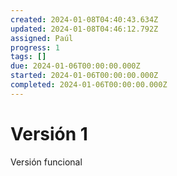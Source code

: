 ```yaml
---
created: 2024-01-08T04:40:43.634Z
updated: 2024-01-08T04:46:12.792Z
assigned: Paúl
progress: 1
tags: []
due: 2024-01-06T00:00:00.000Z
started: 2024-01-06T00:00:00.000Z
completed: 2024-01-06T00:00:00.000Z
---
```


# Versión 1

Versión funcional
